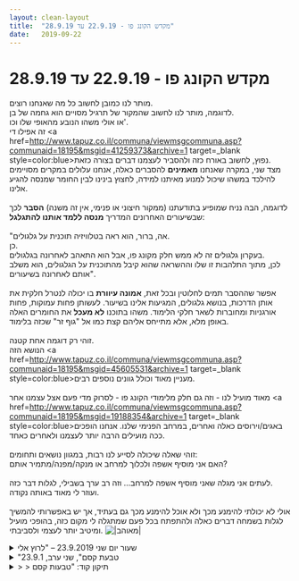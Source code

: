 ```yaml
---
layout: clean-layout
title:  "מקדש הקונג פו - 22.9.19 עד 28.9.19"
date:   2019-09-22
---
```

# מקדש הקונג פו - 22.9.19 עד 28.9.19 
מותר לנו כמובן לחשוב כל מה שאנחנו רוצים.<br> לדוגמה, מותר לנו לחשוב שהמקור של תרגיל מסויים הוא גחמה של בן.<br> או אולי משהו הנובע מהאופי שלו וכו&#39;.<br> זה אפילו די <a href=http://www.tapuz.co.il/communa/viewmsgcommuna.asp?communaid=18195&msgid=41259373&archive=1 target=_blank style=color:blue>נפוץ</a>, לחשוב באורח כזה ולהסביר לעצמנו דברים בצורה כזאת.<br> מצד שני, במקרה שאנחנו <b>מאמינים</b> להסברים כאלה, אנחנו עלולים במקרים מסויימים להילכד במשהו שיכול למנוע מאיתנו למידה, לחצוץ בינינו לבין החומר שמנסה להגיע אלינו.<br> <br> לדוגמה, הבה נניח שמופיע בתודעתנו (ממקור חיצוני או פנימי, אין זה משנה) <b>הסבר</b> לכך שבשיעורים האחרונים המדריך <b>מנסה ללמד אותנו להתגלגל</b>:<br> <br> &quot;אה, ברור, הוא ראה בטלוויזיה תוכנית על גלגולים.<br> כן.<br> בעקרון גלגולים זה לא ממש חלק מקונג פו, אבל הוא התאהב לאחרונה בגלגולים.<br> לכן, מתוך התלהבות זו שלו וההשראה שהוא קיבל מהתוכנית על הגלגולים, הוא משלב אותם לאחרונה בשיעורים&quot;.<br> <br> אפשר שההסבר תמים לחלוטין ובכל זאת, <b>אמונה עיוורת</b> בו יכולה לנטרל חלקית את אותן הדרכות, בנושא גלגולים, המגיעות אלינו בשיעור. לעשותן פחות עמוקות, פחות אורגניות ומחוברות לשאר חלקי הלימוד. משהו בתוכנו <b>לא מעכל</b> את החומרים האלה באופן מלא, אלא מתייחס אליהם קצת כמו אל &quot;גוף זר&quot; שכזה בלימוד.<br> <br> זוהי רק דוגמה אחת קטנה.<br> הנושא הזה <a href=http://www.tapuz.co.il/communa/viewmsgcommuna.asp?communaid=18195&msgid=45605531&archive=1 target=_blank style=color:blue>מעניין מאוד</a> וכולל גוונים נוספים רבים.<br> <br> מאוד מועיל לנו - וזה גם חלק מלימודי הקונג פו - לסרוק מדי פעם אצל עצמנו אחר <a href=http://www.tapuz.co.il/communa/viewmsgcommuna.asp?communaid=18195&msgid=19188354&archive=1 target=_blank style=color:blue>באגים/וירוסים</a> כאלה ואחרים, במרחב הפנימי שלנו. אנחנו הופכים ככה מועילים הרבה יותר לעצמנו ולאחרים כאחד.<br> <br> זוהי שאלה שיכולה לסייע לנו רבות, במגוון נושאים ותחומים:<br> האם אני מוסיף אשפה ולכלוך למרחב או מנקה/מפנה/מתמיר אותם?<br> <br> לעתים אני מגלה שאני מוסיף אשפה למרחב... וזה רב ערך בשבילי, לגלות דבר כזה.<br> ועוזר לי מאוד באותה נקודה.<br> <br> אולי לא יכולתי להימנע מכך ולא אוכל להימנע מכך גם בעתיד, אך יש באפשרותי להמשיך לגלות בשמחה דברים כאלה ולהתפתח בכל פעם שמתגלה לי מקום כזה, בהופכי מועיל ומיטיב יותר לעצמי ולסביבתי. <img src="http://www.timg.co.il/tapuzForum/images/Emo99.gif" alt="|מאוהב|">

<details>
                    <summary>שעור יום שני 23.9.2019 – "לרוץ אלי</summary>
                    הגעתי בשעה 6:25 – השיעור שלי הסתתים בשעה 8:25<br> היו שם: יואב, נעה, אינגריד – הנחו: בן, א&quot;כ נעה ויואב<br> <br> נושא אישי: יציבות - קלילות – כושר ונעימות<br> <br> במהלך השיעור התחלתי לחוות את עצמי כאפופה מאוד, עם הרבה רעש בראש, גם עם תחושה פיזית לא נעימה, אי נוחות פנימית שהקשתה עלי.<br> עבדתי על גמישות ושידרוג הנעימות בגוף, יציבות, קלילות<br> <br> עברנו לתרגל סיוף אגרוף אחד בשלישיה – שניים מסתייפים ואני/ נועה מתבוננת. כל פעם שמזהים הצלחה אצל אחד המסתייפים אומרים מיד &quot;יש&quot;. התחברתי לזה בקלות, נהניתי. היה בזה משהו משחרר. גיליתי שזוהי טכניקה מועילה שעוזרת לי לחדד את המבט ולפעול בצורה מכוונת מבלי להשתהות במחשבות.<br> תרגלנו ריצה. התעייפתי, היה לי לא נח. בן הראה לי כמה אני עובדת קשה – מאמץ מיותר לחלוטין. הצלחתי לראות את הרעיון שלו של גלישה קלילה ונעימה. ממש לרוץ אלי. איך לא חשבתי על זה?!<br> <br> לאחר שבן נפרד מאיתנו נעה הנחתה אותנו להעביר עבודה פנימית כל אחד בתורו.<br> יואב: להתבונן בנשימה מבלי לשנות אותה. היה מעולה.<br> אינגריד: לדמיין אור לבן שממלא אותי מבפנים ומקרין החוצה. לא הצלחתי ב-100%.<br> יואב הנחה אותנו לשיחה חופשית. אחרי שתיקה ממשוכת תפסתי את רשות הדיבור ודיברתי רוב הזמן. נהניתי לשתף. נעה ויואב הקשיבו קשב רב, מיד הבינו על מה אני מדברת. דיברתי על תהליך שאני עוברת מזה זמן מה – עבודה על הרפיה עמוקה, לשחרר עודף מאמץ, לזהות מאמצים מיותרים ולשחרר אותם. כתוצאה קוראים כל מיני דברים שמאתגרים אותי; תחילה תחושה של נסיגה (בעבודה), התמודדויות בקשרי עבודה. סיפרתי שאחר כמה שבועות נוכחתי לראות שדרוג עמוק ומשמעותי מאוד. בכל פעם שאתגר אחד נעלם עולה אתגר חדש. השיחה החופשית הייתה לי מעולה ומעצימה. זה הפך לדיון משותף ונעים. איזה כיף!<br> נעה עזרה לי לראות כמה מצחיקה מחשבה שלי שבה פקפקתי ביכולות שלי. זה היה קליל ונעים.<br> יואב עזר לי לראות כמה אני מיישמת את לימודי הקונג פו שלי בחיים. ממש כיף.<br>
                  </details><details>
                    <summary>"טבעת קסם", שני ערב, 23.9.1</summary>
                    לפני רשמי - שיחה עם אסא שבמהלכה אמרתי שבא לי שיהיה לי &quot;סשן עומק&quot; עם חברה שלי בקרוב. זה אומר זמן של ביחד כזה שיש בו איכות של ריפוי בין היתר.<br> <br> אחר כך עם ריב, אסא, מיכל ושיר, הולכים לפינה שקטה מזרחית להילטון.<br> <br> משוחחים עם שקט ברקע.<br> <br> התחלה סביב שבע וחצי.<br> סיום סביב תשע ומשהו. (נוטה לתשע).<br> <br> בהקשר למשהו מהשיחה, היום בבוקר היו לי כמה רגעים של פשוט להיות עם האנרגיה בתוכי, שהיו משמעותיים.
                  </details><details>
                    <summary>> > תיקון קוד: "טבעות קסם</summary>
                    
                  </details><details>
                    <summary>> > אז כבר היה סשנון שכז</summary>
                    עם חברה שלי ברהמני.<br> <br> מפגש מרפא שכזה.<br> <br> עם קשב, ונתינה להיות כמו שאנחנו.
                  </details><details>
                    <summary>ראשון ערב, 22.9.19, "תגליות משמחות</summary>
                    שיעור טוב ומקדם ביחד עם ריב. התחלה באזור &quot;הגן השקוע&quot;. 19:40.<br> <br> לימוד וחקירה של תנועה, ביחס ל: מה מושך אותי בתנועה? מה מרתיע אותי? כולל אפשרות לשיתופים בנושאים אלו.<br> התרגיל הכניס אותי בהדרגה מהמקום בו הייתי למצב שיותר מאפשר למידה. איפשר לי לגלות ולהמנע מתנועות שאינן נכונות עבורי בעת הזו.<br> <br> המשך הנחייה לסירוגין בתנועה חיצונית:<br> תרגול גמישות.<br> ריצה ללא מאמץ - בוחרים מקום מעניין / יפה בעיניי ורצים לשם, במקטעים אם צריך, באופן קל ונטול מאמץ.<br> עבודה דומה אך באזור יותר מצומצם, בקפיצה על רגל אחת.<br> ריצה לאחור בקלות. לנסות להשתמש בזה כדי ללמוד על ריצה קדימה בקלות.<br> הליכה איטית מאד. בהמשך - להאיץ תוך נסיון לשמור על התחושה ש&quot;אני לא ממהר לשומקום&quot;.<br> תנועות רגליים בדומה לריצה אבל במקום. שילוב של זה עם עמידה במקום, תוך מתן עדיפות לעמידה. מעבר בין השניים תוך שימת לב לפער ביניהם ונסיון למזער אותו. זה הרגיש ממש טוב.<br> <br> הנחייה לסירוגין בתנועות פנימיות:<br> הערכת השיעור עד עכשיו.<br> להפתח לצלילים ולהנות מהם. (ברקע התנגנה מוזיקה קלאסית יפה)<br> עבודה עם אמון בלתי מסויג (כאנרגיה שמעצימה ומשדרגת)<br> שילוב אמון בלתי מסויג עם מודעות לנשימה.<br> לשים לב איך העולם תומך בי, וגם להיעזר בכך.<br> לשים לב ליופי (בדגש על הסביבה הפנימית) ולנסות לראות את היופי בכל.<br> <br> הנחייה בתנועות שמטרתן לשפר ההתנהלות שלנו ביומיום:<br> למצוא מילה / תנועה שיכולה להעצים אותי, ולדמיין עצמי משתמש בה במצבים שונים במהלך היום שלי. להתנסות במגוון מילים ו/או תנועות.<br> לראות את עצמי מבחוץ. איך זה מרגיש? אפשר ממקום אחר כלשהו, או גם למשל מתוך זמן וסיטואציה אחרים ביממה. לרחף מעל הכיכר בדמיון, ולנסות לראות כמה שיותר.<br> להרגיש את הרציפות שקיימת בי. זו שהיתה תמיד ושעוברת דרך כל הסיטואציות בחיי, מאז שנולדתי. להתכוון שזה יהיה נגיש לי גם בהמשך.<br> שימוש במילה &quot;הגעתי&quot;. אולי כמשהו שמנכיח אותי.<br> <br> איסוף השיעור שעברתי, אליי.<br> המשך עצמאי של השיעור שלי עד התמזגותו עם חיי היומיום:<br> התבוננות בארבעה כיוונים והרפיית המבט.<br> 21:57.<br> <br>
                  </details><details>
                    <summary>שני ערב 23.9.19 "טבעות קסם</summary>
                    זמני השיעור שלי 19:10 עד 22:40 לערך<br> השתתפו: ישי, מיכל, אסא, ריבּ, שיר<br> <br> הגעתי לאיזור בסביבות 19:05 והתמקמתי לי כשאני מציין לי את ההרגשה שעולה בי של משהו הרגלי שעשיתי כבר מליון פעם, והנה &quot;עוד אחד כזה&quot;. מעיין טשטוש כזה. מבקש להתבונן על השיעור שלי כמין הרגל ולהחליש אותו מאוד. ניקיתי כמיטב יכולתי וניגשתי לעבודה מחדש. <br> <br> עבודה על קידום 6 האמנים<br> <br> ריפוי/אושר - הדאגה הקטנה שברקע היא גוף כאב סטאף. בת לוויה שקופה ליום יום שלי. שלעתים הופכת ללא שקופה ברגעים מסויימים. כמו הטרוניה הדקה שברקע. כמו עוד כל מיני פלוצים פנימיים שפשוט קיימים שם בלי להיות מאובחנים. <br> <br> תנועה - עוד על יכולות ניתור, עוד על תנועה חלקה במפלסים שונים, עוד על טיפוס עמודים. ככל שהעמוד &quot;שמן&quot; יותר, כך יותר קשה לי להשתמש בטכניקה הזו. אבל ניתן להכניס בה שינויים קטנים ולהתאים אותה. דרוש עוד מחקר כאן. <br> <br> הגשמה - עבודה עם ישי. להגיד שאיפות וחלומות שיש לנו. חלק 2 - אותו דבר לחודש/שבוע הקרוב. <br> <br> לחימה - ריכוך ושיפור מערכת הבעיטות שלי. + הגברת היכולת לגרום להן לעשות את האפקט הרצוי. <br> <br> למידה - רק התחלתי כשנאספנו. <br> <br> -החלק המשותף-<br> בתוך איזור תחום אנו נעים ומנסים לחוש באחרים גם בלי לראות אותם<br> במעגל, מעבירים ידיים בתוך הטווח של האחרים, מבלי לגעת, במטרה שזה יעזור לנו לחוש בהם יותר טוב. לאחר מכן, גם במהירות רבה. בשאיפה להיכנס ולצאת בשבריר שנייה. כאילו לא קרה כאן כלום. <br> שוב התרגיל הראשון, הפעם בארבעה. אני מפנה את הגב לאחרים ומנסה לחוש את מיקומם. אני משתפר בזה ככל שהדקות עוברות. <br> <br> לאחר מכן נענו ביחד לאיזור חדש. <br> בדרך עולים בי כל מיני תשלילים (חומרי תודעה שליליים). אני עובד איתם ובהדרגה הם נרגעים. <br> עיקר השיעור עבר עלינו באיזור שנבחר, במעגל, בשיחה חופשית שנושאה נבחר כל פעם על ידי מישהו אחר. עסקנו בזיכרון דברים מוצלחים שעשינו למען עצמנו היום, בדברים שהיינו רוצים שיהיו בעתידנו, במרחבי עבודת הבוקר שלנו, במשמעות החיים.<br> זה היה נעים וצלול ונהדר. <br> <br> עלה בי קול קטן שאמר שאנחנו מבזבזים את הזמן בלשבת ולדבר כשהיינו יכולים להתאמן. ואז התבוננות שענתה לזה, ראתה את זה כאירוע הטענת אנרגיה, העמקת ההבנה, כיוונון, איסוף, אושר. זו בעצם הייתה שאלה פנימית - מה הפונקציה של זה בקידומנו? היא פשוט נשאלה בשפת התשלילים.<br> <br> במדורג הסתיימו שיעוריהם של שיר, ישי ואחר כך גם של מיכל. ריב ואני המשכנו עוד זמן מה, והעברנו לשנינו הדרכות קצרות. אני זוכר כרגע אחת מהן -&gt; העבר איננו מעצב את העכשיו. העכשיו מעצב את העבר ואת העתיד. נקודת העיצוב היא כאן. (הוזכרה איזו הרצאונת של אלן ווטס. לינק: <a href='https://www.youtube.com/watch?v=G4j6cUwCRmI' target='_blank' style='color:blue;'>https://www.youtube.com/watch?v=G4j6cUwCRmI</a> ). <br> <br> לאחר 3 הדרכות אלה, סיימנו את החלק המשותף. שנינו לדעתי היינו מאוד מודעים לכך שהשיעור שלנו ממשיך עוד. ואכן עוד היו בו הרבה פירורים מועילים. ביחד ולחוד. הוא הסתיים עבורי על דיזינגוף, באיזור 22:40 כאמור. <br> <br> תודה!!
                  </details><details>
                    <summary>תזכורת: איך קוראים קישורים "בלתי תקינים"</summary>
                    יש סוג קישורים שלא עובד בלחיצה, למרות שהם עצמם תקינים.<br> <br> בהודעה אליה אני מגיב, לדוגמה, הקישור הראשון שם מחובר למלים &quot;<b>מפינוי תוצרי-הלוואי</b>&quot;.<br> <br> הקישור הזה לוקח אותנו למאמר לימודי משמעותי בנושא זה.<br> <br> אולם אם רק לוחצים עליו, הוא מגיב לבאג תפוזי ידוע שכתבתי עליו בעבר, שגורם לכך שנמצא את עצמנו בפורום שמבאלה במקום בהודעה הספציפית שאליה הקישור מפנה.<br> <br> כדי להגיע לאותה הודעה ספציפית, אנחנו מעתיקים את הקישור (למשל על ידי מקש ימני של עכבר + &quot;Save Link As&quot;, מדביקים את הקישור שהתקבל בשורת הנושא של לשונית דפדפן חדשה ומוסיפים אליו את התווים:<br> <div align=left dir=ltr><br> <b>&archive=1</b><br> </div><br> <br> ככה שמתקבלת למעשה התוצאה הבאה:<br> <div align=left dir=ltr><b><br> <a href='http://www.tapuz.co.il/communa/viewmsgcommuna.asp?communaid=18195&msgid=45605531&archive=1<br> ' target='_blank' style='color:blue;'>http://www.tapuz.co.il/communa/viewmsgcommuna.asp?communaid=18195&msgid=45605531&archive=1<br> </a></b></div><br> <br> ואז הקישור עובד והדפדפן לוקח אותנו בדיוק לאן שאנחנו רוצים.<br> מסובך?<br> בתקופת ניירות האורז היה הרבה יותר קשה, לאין ערוך.<br> שעות רבות ומפרכות של עבודה, בשביל מה שהיום אנחנו עושים בכמה שניות.<br> לא מעריכים.<br> יכולים ללמוד להעריך יותר ובכך לעזור לעצמנו יותר.<br><br><table width='70%' cellpadding='0' cellspacing='0' bgcolor='#C6C7C6'><tr><td height='1'></td></tr></table><br><b>מדברים על מדיטציה:</b> <a href="http://forums.tapuz.co.il/meditation" target="_blank">http://forums.tapuz.co.il/meditation</a><br/><br/>לומדים את אמנות המדיטציה: <a href="http://www.ThePracticalMeditation.com" target="_blank" rel=nofollow>www.ThePracticalMeditation.com</a><br/>לומדים את אמנות היכולת: <a href="http://www.MagicalChanging.com" target="_blank" rel=nofollow>www.MagicalChanging.com</a>
                  </details><details>
                    <summary>> > תופעת הקישורים הלחיצים האוטומטיי</summary>
                    ובהודעה שאליה אני מגיב עכשיו, האתר הוסיף קישור לחיץ.<br> זה מטעה, מפני שזה גורם לנו ללחוץ עליו, כאילו הוא עובד כקישור לחיץ.<br> ומה קורה אם לוחצים עליו? מגיעים לאיזושהי הודעת שגיאה, כמובן.<br> אבל זה לא מסובך.<br> אפשר לראות בשורת הכתובת של הדפדפן, שהאתר הוסיף לקישור ארבעה תווים מיותרים בסוף (את האותיות br בתוך סוגריים משולשים כאלה).<br> הסרתם חושפת את הדף המקורי.<br> ובא לציון גואל.<br><br><table width='70%' cellpadding='0' cellspacing='0' bgcolor='#C6C7C6'><tr><td height='1'></td></tr></table><br><b>מדברים על מדיטציה:</b> <a href="http://forums.tapuz.co.il/meditation" target="_blank">http://forums.tapuz.co.il/meditation</a><br/><br/>לומדים את אמנות המדיטציה: <a href="http://www.ThePracticalMeditation.com" target="_blank" rel=nofollow>www.ThePracticalMeditation.com</a><br/>לומדים את אמנות היכולת: <a href="http://www.MagicalChanging.com" target="_blank" rel=nofollow>www.MagicalChanging.com</a>
                  </details><details>
                    <summary>> > תיקון שגיאה קטנ</summary>
                    היי, נדמה לי שכאשר כתבת&nbsp;&nbsp;&quot;Save Link As&quot;, התכוונת למעשה לכתוב &quot;Copy Link Address&quot;. <br> (אני כותב למקרה שזה יעזור למישהו שזה בילבל אותו)
                  </details><details>
                    <summary>> > > > זה נכון, תודה רבה על הערנות ועל התיקון</summary>
                    <br><br><table width='70%' cellpadding='0' cellspacing='0' bgcolor='#C6C7C6'><tr><td height='1'></td></tr></table><br><b>מדברים על מדיטציה:</b> <a href="http://forums.tapuz.co.il/meditation" target="_blank">http://forums.tapuz.co.il/meditation</a><br/><br/>לומדים את אמנות המדיטציה: <a href="http://www.ThePracticalMeditation.com" target="_blank" rel=nofollow>www.ThePracticalMeditation.com</a><br/>לומדים את אמנות היכולת: <a href="http://www.MagicalChanging.com" target="_blank" rel=nofollow>www.MagicalChanging.com</a>
                  </details><details>
                    <summary>שני ערב 23.9 "טבעות קסם" בהילטון ב CHILL בכי</summary>
                    20:00 עד 21:45 בערך :)<br> היינו אני, ישי, אסא, ריב, שיר.<br> <br> דברים שאהבתי בשיעור:<br> בכל פעם מישהו מעלה נושא שהוא רוצה שנדבר עליו, וכל אחד יכול לשתף.<br> <br> העצים אותי לשמוע:<br> - מהות החיים<br> דברים שאמרו ריב ואסא נדמה לי<br> פתאום התעוררתי, וראיתי את היופי סביב, והעצים, זה היה ממש נעים. מיוחד. קסם.<br> <br> - תרגיל הבוקר, איך פותחים את היום, והאתגר שיש לי עם שני תרגילים שמתחרים<br> זה נושא שעלה דרכי<br> היה נהדר לשמוע כל אחד<br> זה עזר לי<br> והצלחתי לצאת עם בהירות להתחיל את היום עם 6 המרחבים שלי.<br> יום למחרת ישמתי את זה. הצלחתי לעשות את 6 המרחבים. ובערב יישמתי את התרגיל השני שהוא טיול/הליכה בחוץ.<br> היום (יומיים אחרי) עשיתי את 6 המרחבים. זה מאד חשוב לי ומעצים את היום כשזה קורה.<br> <br> אתגר רגשי בתחילת השיעור:[<br> כשעמדנו במעגל ועשינו תנועות מהירות לכל אחד בו זמנית<br> הכאב המוכר התעורר<br> אני אף פעם לא יודעת מה לעשות עם זה<br> פעם בן הנחה אותי במשהו בזמן אמת שממש עזר לזה.<br> ניסיתי לחוות את הרגע הזה כשזה חלק מזה ולתת לזה קשב.<br> זה כאב רגשי ששונה משליליות רגילה של היומיום שלי. ממש מטען עמוק.<br> בסוף ריב שינה את ההנחייה וזה גאל אותי מההתחבטויות והדברים שניסיתי לעשות.<br> (כאב רגשי שאם לא עושה כלום הוא מתגבר בדרך כלל)<br> שמחתי על כך שעברנו למשהו אחר.<br> <br> שיעור נהדר, ממש נהניתי מהמעגל שהיה בדשא<br> ובאמת מהרגע שהתעוררתי זה נהיה קסום.<br> כן, היה את הרובד של השקט המשותף ביחד. זה ממש היה מיוחד.<br> <br>
                  </details><details>
                    <summary>> > תודה מיכ</summary>
                    
                  </details><details>
                    <summary>> > > > איזה כיף שקראת :)))</summary>
                    
                  </details><details>
                    <summary>> > > > > > היה גם לי כיף</summary>
                    
                  </details><details>
                    <summary>שעור יום רביעי בקר 25.9.2019 – "אתגר שקט</summary>
                    הגעתי בשעה 6:20 – השוער שלי הסתתים בשעה 7:50 - השתתפו: אינגריד, תרצה, יואב – הנחיה חיצונית: יואב<br> הנושאים שלי לשיעור: יציבות וקלילות<br> <br> הצלחתי להגיע לנקודת המפגש בשלווה ובקלילות יחסית. <br> פתחתי בצעדי ריצה ודילוגים, מתחברת לקלילות שחוויתי בעבר. התקדמתי יפה. עדיין מתעייפת מהר יחסית, תוך כדי מנוחה מזהה את עודפי המאמץ שמובילים לעייפות המהירה. הצלחתי להתקדם מעט גם בזה.<br> נזכרתי בתגובה שלי בעבר לאימון בנקודת המפגש וראיתי כמה השתחררתי ממנה וכמה הרווחתי חופש. כיף.<br> תרצה הגיעה. כעבור זמן מה יואב הגיע ושלף אותנו מנקודת המפגש, העברי אותנו לגן דובנוב. עמדנו להתמקם במדשאה אך יואב שינה את דעתו והמשכנו עד לגן זאב.<br> עבדתי על גמישות, שכבתי על בג והתמסרתי לרגע להנאה בהתבוננות בשמיים מבין ענפי העצים. שמתי לב שמה שפעם היה נראה לי כ&quot;סתם רגע של עצלנות&quot; אני חווה עכשיו כרגע קסום ומיוחד. כיף.<br> יואב הנחה אותנו לבחור נושא חדש שבו אני רוצה להתקדם: מיד בחרתי בפורם חמשת החיות. ניתן לבחור במורה ברמה מתקדמת מאוד שינחה אותי ולדמיין את עצמי ברמה מתקדמת.<br> בעודי מתכוונת להתחיל לתרגל את הפורם ולחדד את התנועות השונות, תקף אותי גרוד קיצוני בעורף ובחזה שממש שאב את רוב תשומת הלב שלי ולא אפשר לי להתרכז בתרגול. הקדשתי לזה זמן מה והבנתי שתקפו אותי נמלים זעירים. תרצה הציעה לי משחה נגד עקיצות. נעזרתי בה, לא ברור לי אם זה מה שעזר להרגיע את הגירוד בהדרגה או לא. היה משהו מלמד בחווייה הזו. <br> בחמשת החיות הצלחתי לשדרג את הבהירות שלי בתנועות השונות. נעזרתי בעבודה בדמיון, מדייינת את עצמי ברמה מתקדמת. זה מרגיש קצת כמו משחק ב&quot;קוביה הונגרית&quot; – לסיים באותה הנקוד שבה התחלתי את הפורם. יש תחושה של התקדמות מסויימת. גם מזהה עודף מאמץ פיזי – כעבור 2 סטים של חמשת החיות הדופק שלי עלה כאילו רצתי 10 דקות. עייפות ברגליים. נעזרת גם במדיטציה בישיבה כדי להוריד עודף מאמץ.<br> תרגול חופשי: <br> מתרגלת הליכה נמוכה – בהנאה. פעם היה לי קשה ולא נהניתי מזה בכלל.<br> תנועה במרחב בצעדי דילוגים. גם כאן מנסה להוריד עודף מאמץ, בשאיפה ליצור יותר קלילות. מעלה זיכרונות מהילדות, אז יכולתי לנוע כך משך קילומטר מבלי להתעייף.<br> בשעה 7:40 יואב הודיע שהשיעור הסתיים. בדיוק ישבתי על ספסל, כותבת במחברת. חוויתי את ההודעה כאילו הוא מודיע לנו מה השעה – כמעט. זה נאמר בצורה מינורית וזה היה נעים. שמתי לב לחווייה בעבר שבה לפעמים חוויתי הכרזה על סיום שיעור כמעין הכרזה על פג תוקף הקסם שהייתי שרויה בו. מעניין. כיום אני מצליחה למשוך את הקסם עוד זמן מה והוא מתפוגג מאוד מאוד בהדרגה. <br>
                  </details><details>
                    <summary>"מתפתלים מעלה", רביעי ערב, 25.9.1</summary>
                    מארבע ארבעים בערך ועד שבע וחצי בערך.<br> <br> עבודה עם קרן - מבט בעיניים והרפייה. המבט עזר לריכוז.<br> <br> עם בן וקרן - בוחרים תנועה ושלושה כיוונונים, ואז מראים לאחרים כל פעם עם כיוונון אחר. בחרתי פעם אחת את אלה - הנאה, ריכוז וחופש. <br> <br> בזמן שבן עבד עם קרן על התרגיל הזה, נהנתי מהשהייה איתם, ומהניסיון להיות שם, ולהקשיב.<br> <br> עבודה פנימית משותפת עם קרן - חישת הגוף ותנועה עדינה.<br> <br> איחול להמשך הערב שיהיה רווי קסם.
                  </details><details>
                    <summary>רביעי ערב 25.9.19 "מתפתלים מעלה</summary>
                    זמנים: 20:45 - 00:37<br> עם: ריבּ ושיר, חלק משותף בהנחיית בן<br> <br> חלק ראשון<br> עבודה על הוספת הפרק השלישי לעבודתי, דרך שדרוג 6 האמנים<br> אמן האושר ואמן הריפוי - לשים לב אל האושר שלי גם בתוך גלי השיט<br> אמן התנועה - טיפוס. התבוננות והשראה, אימון כושר שקורה לידינו.<br> אמן הלחימה - שיפור מערכת הבעיטות. <br> <br> אמני הלמידה וההגשמה - עבודה משותפת עם ריבּ - <br> <br> א. מפות יום יום.<br> 3 מרחבים - הנאה מהעכשיו, קידום מטרות, ועזרה לאחרים<br> זמן ערסל - שניתן למתוח בין זמנים שונים<br> 3 ישויות א - יצירות, ביצועים ופירות<br> 3 ישויות ב - משימות, איכויות, זמנים<br> <br> ב. מה היינו רוצים בחיינו בעוד שנתיים מעכשיו?<br> <br> חלק שני<br> ריב אסא ושיר עם בן במעגל - עבודה על שיפור ההתנהלות עם יומן השיעורים. חווה ומביע באופן עדין הסתייגות ברגע מסוים סביב איזו אמירה שנוסחה כהצבעה על טעות והיה נכון יותר לדעתי לו הייתה מנוסחת כבקשה או הנחיה לבחור כרגע בנקודת מבט מסוימת. מעניין. זה כאילו הציב אותי בקטנה כזה ככוח מתנגד ברגע ההוא. אבל לא באמת. <br> <br> העשרת ההתבוננות על העבודה היומן השיעורים, ופוטנציאל שנוצר לשפר את עבודתי איתו. אני חושב שכהתחלה - לקרוא יותר. גם קודמים שלי וגם של אחרים.<br> <br> לימוד משיתוף שלי - הדבר הזה של לקחת משהו באמת. שיש בתוכי כן פנימי בשבילו. איזו הקפה שלו בספרה של קשב ואחריות לקיומו. כשאין את זה, צצים קשיים. כשיש את זה, אז אפילו אם קשה, קל. <br> <br> חלק שלישי<br> אסא וריב. שיחה חופשית על לימודי הקונג פו, בית הספר והחיים + קפה ותופינים בלנדוור. התכונה העיקרית והמרכזית הזו של להיות מוכן ליצור את הלימודים שלי. <br> למידה מהתבוננות על עבודתם של תלמידים אחרים. <br> <br> תודה!!!
                  </details><details>
                    <summary>שני בוקר 23.9.19 "לרוץ אלי</summary>
                    משתתפות: נועה, בן, אינגריד<br> התחלה, קצת לפני שש וחצי. שינוי מיקום לגינת דובנוב כמעט עם הגעתי לנק׳ המפגש.<br> דברים שהגיעו אליי הבוקר: שיפור היכולת שלי להבחין בעדינות בהצלחות קטנות. המשך טיפוח השיעור שלי גם בנוכחות של הסייען. משהו עדין. <br> הדלת לשלב הבא פתוחה, אני צריך להתקדם. <br> הגיע אליי היום שהדלת כדימוי לא דורשת דחיפה והפעלה של כח, אלא קשב עדין כדי להבחין בה. <br> חוויתי לפרקים את סוג הקשב שיכול לסייע לי. הוא קל, מהנה, חסר מאמץ. <br> כרגע האתגר שעומד בפניי הוא אופן ההגעה למצב הזה דרך כל שכבות הרעש שמעל. <br> עבודת סיוף לסירוגין. להבחין בהצלחות של הפרטנרית ושלי. בעבודה היום הרגשתי שהצלחתי בעיקר להסיר עוד שכבות מעכבות. <br> עבודה על קשב, ראיה של הפרטנרית כולה. עוד רזולוציה. <br> טיפוח הריצה. פוינטרים שהגיעו אליי, קדימה במקום למעלה, צעדים גדולים, עבודה עם פלג גוף עליון, נינוחה אך עם זאת תומכת ומסייעת. <br> עבודות פנימיות. אני עדיין אוחז בשקט עדין מאתמול. שיחה חופשית, עלו כמה נושאים סביב התקדמות ותגובות פנימיות וחיצוניות אליה. <br> אתגר היכולת ללבוש בנוחות את המידה החדשה של האני הפנימי המתפתח. <br> הגיעה אליי חיבור בין ההתקדמות שלי והיכולת לאמץ את האני הפנימי החדש.&nbsp;&nbsp;<br> להניח דברים במקום הנכון. לראות או יותר נכון להרגיש, היכן נכון להניח את ההצלחות החדשות שלי (בגוף) כדי שיוכלו לסייע גם מחוץ לשיעור. <br> סיום שיעור 08:20
                  </details><details>
                    <summary>רביעי בוקר 25.9.19 "אתגר שקט</summary>
                    חניה רחוקה, הגעה מאוחרת.<br> איסוף של תרצה ואינגריד מנקודת המפגש. יופי של זריחה סתווית עם גוונים מיוחדים בשמיים.<br> שינוי מיקום. גינת דובנוב. משהו לא מתחבר לי ממשיכים הלאה. שדרוג של ההליכה והקשב. <br> גן זאב. משום מה מרגיש המון זבובים בסביבה. <br> לנסות לאתר משהו שיש לי רצון להתקדם בו ואז תוך העזרות במדריך הפנימי שלי לעשות בו התקדמות כלשהי.<br> בחרתי בעדינות. תרגול של תנועה עדינה, תרגול פורמות. יכול לחוש את האוויר בקצה האצבעות, מסביב.<br> עבודה חופשית. קשב. התבוננות בתחושה מאד עדינה שהביטוי שעולה לי בהקשר שלה הוא טמירה. <br> תוהה לעצמי מהיכן המילה הזו הגיעה, ומה בדיוק הפירוש שלה. <br> שומר על נוכחות. באיזשהו שלב נוצר לי חיבור. שינוי בתחושה הכללית. הזבובים לא מורגשים בכלל למרות שהם כאן.<br> אני מבלה עם התחושה הזו זמן מסוים. יש בי איזו ידיעה שאומרת לי שהשיעור במסגרת הזו הסתיים, שיהיה המשך. <br> ההמשך יהיה לחבור לתחושה הזו מחוץ למסגרת השיעור. <br> מסיים את השיעור, מוקדם משהו. 07:40 נשאר עם התחושה, היא ממשיכה ללוות אותי גם בעת השארת העקבות. יש בה משהו מאד רגוע ונעים.
                  </details><details>
                    <summary>"שלושה הופכים לארבעה" 2019240</summary>
                    התחלת שיעור. פריסת מזרן יוגה. כיוון חצי שעה של טיימר.<br>  כיוונון עם עצמי לא לפתוח עיניים לפחות חצי שעה .<br>  השעון תפס אותי בתחילת השלב השלישי.<br> השכיבה היתה מרגיעה עד מאוד.עייפות חדשה שטרם הכרתי. התבוננות בתחושות הגוף. הרפיית עיניים. לסירוגין. ההרפיה מאוד מורגשת לאחר זמן רב של עצימת עיניים.הוקרת תודה. והתבוננות בתקופה המטלטלת האחרונה.<br> <br> שיעור של סינכרון עצמי מאוד מועיל.
                  </details><details>
                    <summary>חמישי ערב 26.9.19 "זרימה טובה</summary>
                    זמני השיעור שלי: 17:20 עד סביבות 19:40 <br> השתתפו מלבדי: ריבּ ויניב. בן הנחה את החלק המונחה. <br> <br> מתוך חלק א&#39;<br> מה היה לי כיף אם היה חלק מהיום יום שלי?<br> אילו מרחבים, אם היו מופיעים באופן מחזורי?<br> מה היה נותן לי עוד אנרגיה?<br> <br> מדמיין עצמי לוקח את מחקר 6 האמנים.<br> <br> מתוך חלק ב&#39;<br> הקו והפלוסים<br> הקו = זרימת הטבע. כולל כל האירועים והתופעות. פנים וחוץ. ניתן להחריג מתוך זרימה זו, לראות כנפרדים, רגעים של מודעות עודפת. רגעים שיש בהם בחירה. אלה נצנוצים שמופיעים מידי פעם. פלוסים. <br> <br> עבודה עם הקו - שלמות איתו. <br> עבודה עם הפלוסים - קלילות איתם. לא להניח עליהם אחריות לשינוי הקו. <br> מצוקה - היא חלק מהקו. חלק מהשלמות. לא שגיאה בקו שיש לתקן. <br> <br> במקביל - מדמיין את מחקר שש האמנים שלי כפרקטיקה יומיומית כיפית. <br> מתמשך. יומיומי. אישי וקבוצתי. עצמאי ומונחה. <br> <br> מתוך חלק ג&#39;<br> הנאה מהעכשיו<br> המשך פיתוח המחקר ההוא. <br> (יופי של תוצאות היו לזה למחרת)<br> <br> אחלה שיעור<br> תודה!!!
                  </details><details>
                    <summary>שבת 28.9.19 "לימודי טיס</summary>
                    השיעור החל בשעה 14 והסתיים מספר דקות לפני 16<br> השתתפו בו אני ועומרי. <br> <br> עבדתי בעיקר במיניסטודיו ובחדר שלי. <br> לחימה ותנועה -&gt; פיתוח קלילות. תנועתית ורגשית. <br> בין היתר למידה מצפייה בספרדים זזים, עושים עבודות זוגות וקרבות.<br> איתור וניקוי אמונות/וירוסים בלתי מאובחנים<br> התבוננות על מצב המחקר הנוכחי וקידומו ב-6 החזיתות<br> <br> תודה!!!<br>
                  </details><details>
                    <summary>משיעורי השבוע של</summary>
                    &#128522;
                  </details><details>
                    <summary>> > א' 22.9.2019, "תגליות משמחות</summary>
                    מכ-18:35 עד כעשר וחצי, עם קרן ובעז.<br> נקודת המפגש הוחלפה להיום לגן הפרחים בכיכר התרבות.<br> <br> --<br> <br> אספתי את קרן ולמדנו ביחד על מדרגות הגן, מסביבות עשרים לשבע עד קצת לשבע וחצי.<br> <br> <img src="http://www.timg.co.il/tapuzForum/images/Emo70.gif" alt="|!|"> ההווה המתמשך, נטול הדחיפוּת (במובן האנושי החרֵד, המוטרד, המודאג) שחווים עץ, ענן, רוב-רובו של אדם..<br> התנהלויות פנימיות וחיצוניות שמפיקות סיטואציות כמו פספוס פגישה, איחור אליה, הגעה אליה בזמן, והגעה שלה אלי שממילא כבר פה.<br> <br> <img src="http://www.timg.co.il/tapuzForum/images/Emo70.gif" alt="|!|"> <b>אני שווה</b><br> לא משנה מהי הסיטואציה ומה דעתי על עצמי כרגע, תמיד זמין לי מבצע בילוש קטן אחרי עדויות לכך שאני בעל ערך, ראוי לטוב, שווה.<br> זיהינו בנו ומצאנו איך להתנהל עם דמות/קוֹל של ילד נחות, פחות ערך, כזה שמרים אולי את המבט אל מה/מי שיותר ממנו. שזאת מהותו, ושום טיעון או הוכחה לא ישנו אותה.<br> זיהינו בנו ומצאנו איך להסתייע בדמות של ילד &quot;שווה&quot;, שמביט בדברים בגובה העיניים, ברוגע, מתוך תחושת ערך.. <br> <br> <img src="http://www.timg.co.il/tapuzForum/images/Emo70.gif" alt="|!|"> זיהינו סיטואציות שנכון לטאטא בהן מעל דרכנו באהבה אנשים שמינו את עצמם לנהל את חיינו.<br> <br> --<br> <br> אספתי את בעז ולמדנו ביחד ברחבת התרבות עד קצת לעשר.<br> רוב הזמן הדרכנו את עצמנו בסבב בשלושה פרקים עיקריים - תנועה, תנועות פנימיות, ותנועת/תנועות החיים, ניהולם, שיפורם..<br> המסגרת והתכנים שארגנו לעצמנו במיוחד התאימו זה לזה ולנו, היה שיעור לא-מתפשר, מאמץ, הרמוני וידידותי.<br> <br> --<br> <br> המשכתי עם עצמי עד כעשר וחצי, בגן יעקב.<br> זימנתי ממני יועץ אישי מותאם, זיהיתי דברים לטפל בהם (למשל &quot;אי-אמון&quot;), נעזרתי ברבדים בי שזיהיתי ובהכוונות שקיבלתי (במיוחד בשיעור &quot;מקור הגוף&quot; בבוקר), והמחשתי את עצמי במצבים רצויים.<br>
                  </details><details>
                    <summary>> > ב' 23.9.2019, "טבעות קסם</summary>
                    עם אסא, ישי, מיכל ושיר, מכשבע ורבע עד כעשר וחצי.<br> בנקודת המפגש ועל מדשאה קטנה חמודה ממזרח למלון הילטון טיפה דרומה מאיפה שהשיעור היה בו בשבועות קודמים.<br> <br> משהו מהעבודות בנקודת המפגש:<br> + חישת עצמי והאחרים בשטח מצומצם תוך תנועה חופשית, בהתחלה עם אסא וישי ואז גם עם מיכל. מה משפיע על מידת ואיכות חישתי את האחרים - הקירבה, המבט, הכיוון..<br> + במעגל, תנועה שלמה ורציפה שכוללת כניסה אל הטווח של מישהו, הגעה אליו עם איזשהו גף (בלי מגע פיזי), החזרת הגף אלי ויציאה מהטווח שלו. עשינו את זה מאוד לאט, במהירות ששואפת להיות כזאת שלא מאפשרת אפילו להבחין במהלך, ושוב לאט.<br> <br> כששיר הגיעה הנענו את עצמנו למדשאה ליד &quot;הילטון&quot;. <br> ניסינו והצלחנו להישאר בשקט ביחד בדרך. זה היה חזק ונעים, והמשיך להיות רובד-בסיס חי ונגיש של התקשורת בינינו גם במהלך השיעור. כמה פעמים כשטיפה התקשקשנו מישהו/י מאיתנו הזכיר/ה לנו אותו, והיה לנו קל לחזור אליו שוב ושוב.<br> <br> ישבנו במעגל, העלינו נושאים בסבב וניסינו ליצור בעזרת כל אחד מהם שיחה טובה, מועילה, משמעותית. זה לגמרי הצליח הסיפור הזה (חשבתי והונחיתי לנסות עוד פורמטי שיחה, אבל לא היה צורך).<br> נקודות המוצא של השיחות היו בערך -<br> + דברים טובים שאפשרתי לי היום<br> + דברים שאני מעוניין שיופיעו בחיי<br> + איך אני מאפשר לי התנהלות בוקר רצויה<br> + משמעות החיים<br> + לחיות באמת<br> <br> לקראת סוף השיעור אסא ואני קידמנו את עצמנו בסבב, עדיין בפורמט שיחה.<br> + עיצוב ה&quot;עבר&quot; וה&quot;עתיד&quot; שלי מתוך הרגע הזה.<br> + כלי השיחה הקסום שאני: קליטת ערכו, שימוש משופר בו.<br>
                  </details><details>
                    <summary>> > ד' 25.9.2019, "מתפתלים מעלה</summary>
                    מכשש וחצי עד כשתים עשרה וחצי<br> <br> בגן דובנוב (נקודת המפגש הועתקה אליו גם היום):<br> <br> <img src="http://www.timg.co.il/tapuzForum/images/Emo41.gif" alt="|*|"> טיול על החומה המזרחית של גן דובנוב כאימון גבהים (החוויה המוזרה והנחמדה למדי של פחד שמשנה את חוויית הסביבה הפיזית, כמעט כאילו המרחב שלפני באמת נהיה בלתי חדיר פיזית)<br> <br> <img src="http://www.timg.co.il/tapuzForum/images/Emo41.gif" alt="|*|"> חלק נכבד מתחילת השיעור שלי הוקדש לשיפור מצב הכתף/שכמה/צוואר הימניים שלי (שביקשו יפה וקיבלו בטוב) והתאמתם לרמה חדשה.<br> <br> <img src="http://www.timg.co.il/tapuzForum/images/Emo41.gif" alt="|*|"> עם בן: העלינו בסבב מתמשך נושאים להשתפרות והתקדמנו בהם לחוד ולפעמים ביחד.<br> <br> <img src="http://www.timg.co.il/tapuzForum/images/Emo41.gif" alt="|*|"> עם אסא: &quot;מפות יום יום&quot; - הצענו בסבב מפות שיכולות לשמש אותנו ביומיום.<br> <br> <img src="http://www.timg.co.il/tapuzForum/images/Emo41.gif" alt="|*|"> עם בן, אסא ושיר: היפטרות מזבל ושיפור העבודה עם היומן.<br> <br> עם אסא (ב&quot;לנדוור&quot; באבן גבירול): לאן עכשיו, מה מועיל לי, מה מאפשר לי להישאר בבית הספר ולהתקדם.
                  </details><details>
                    <summary>> > ה' 26.9.2019, "זרימה טובה</summary>
                    מכחמש וחצי עד שעה אחרת כלשהי שכנראה קשורה לשמונה, עם אסא ויניב. <br> <br> על חלק בהנחיית בן אכתוב בנפרד.<br> <br> לפניו יניב ואני המשכנו להתקדם בעבודה שנקטעה בשבוע שעבר, שעניינה היות ששת האמנים תחומים בי שיכולים לסייע מאוד זה לזה, לעבוד ביחד.. למשל כשאמן ההגשמה שלי מופעל ללא סיוע אמן הלחימה ואירוע חולף מסיט אותו ממטרתו, לעומת כשאמן הלחימה עוזר לו להתנגד להפרעה החולפת ולהגיע ליעדו (גם אמנים אחרים יכולים היו לעזור לו להמשיך להתקדם, כל אחד בדרכו – הדגש פה הוא על הסיוע ההדדי האפשרי ביניהם).<br> <br> אחריו המשכנו להתקדם בכמה נושאים:<br> <br> <b>שינוי מיידי לעומת שינוי מתמשך</b> (עם או בלי יצירת מאסה קריטית וקפיצת-דרך גדולה)<br> (בזמן שהתקדמנו בשני אלה הגיע מישהו עם גיטרה ולופר וניגן לידנו, בתחילת הנגינה שלו היה טעם יפהפה, חדש, פשוט, שהעלה את השיעור שלי מדרגה רגשית ועזר לי בזה מאוד.. נדמה לי שזה היה ככה גם לאחרים)<br> <br> <b>הסכמה ודחייה ככוחות עצמאיים</b><br> כלומר אני יכול להיות במצב &quot;מסכים&quot; כרצוני, להסכים למה שאני רוצה. לקושי גופני, לקצת כאב, לעונג, להשתנות..<br> לעומת מצב-דחייה, שגם הימצאות בו לא בהכרח קשורה למוּשָא הדחייה - אני עשוי למשל לדחות התקדמות מסויימת כי אני במצב דחייה (שם כללי למשהו בי שעניינו לדחות ומנהל אותי כרגע), לא בגלל שום דבר שקשור במה שיכולתי להתקדם בו.<br> היכרות עם הכוחות האלה, שליטה בהם, הפעלתם כרצוני, כל אחד מהם כשהוא מועיל.<br> (אחד מהדברים שעלו היה האפשרות לערב ביניהם, למשל לאפשר, תוך התקדמות מתמשכת, פריצות דרך שמשנות את הדרך באופן מיידי ועמוק, או - מהכיוון השני - להמשיך לספק לעצמי אנרגיה של שינוי מתמשך גם כשחשוב לי להגיע להישג מיידי, כדי לא לאפשר לזה לפגוע בי.)<br> <br> <b>להחליט נכון</b> <br> אם אני מחליט לקום לסדר את הבלגן שהצטבר במשך שנה, אולי לא אקום. אם אני מחליט להמשיך את תנועת ההליכה בהשלכת גרב סוררת לסל, בטח אשליך אותה ואמשיך בסידור משהו נוסף - וזה עשוי להסתכם בסידור הבית. אם אני מחליט לא לאכול יותר שוקולד, אולי כשההחלטה היבשה תיתקל בקוביית שוקולד ידידותית הקובייה תנצח. אם אני מרגיל את עצמי להחלטות מזן - הפעם אני קונה לא שוקולד אלא מנגו (שמושך אותי לפחות באותה מידה), בבוא העת מה שיהיה לי לאכול זה מנגו וסוג ההחלטות הזה יתפתח ויוכל להמשיך לשרת אותי.<br> <br> --<br> <br> כשהסתכלתי היום בשמיים היתה לי הרגשה חזקה, מתמשכת, שבאתי מהכוכבים ואני מתגעגע לחזור אליהם מפה כבר.
                  </details><details>
                    <summary>שלישי בערב 24/9/19 - "שלושה הופכים לארבעה</summary>
                    מפגש עם בן בשעה 2100<br> <br> הליכה לגג גן העיר, דגש על קלילות בתנועה,&nbsp;&nbsp;תנועה מהנה. <br> בחירת נקודת האימון. <br> שלושה תרגילים ÷ מודעות עודפת, להרגיש את עצמי / הגוף, להתבונן במשחק- מהלך היום , מהלך החיים , רגעים או רצפים, אני כשחקן,&nbsp;&nbsp;מי משפיע על המשחק. <br> שאלה שלי לבן על שימוש במודעות עודפת בזמן תרגול הקשבה במקום אחר, הגעה לבהירות לגביי האפשרות לקבל את התרגיל ולהנות ממנו בדרכי בלי לנסות לתת לאחרים לראות את מה שראיתי אלא לאפשר ולכבד את המקום שלהם. מעבר מיקום. <br> שאלה על מתן ייעוץ כמתנה. הבנה כי נכון להראות שיש אפשרות כזו אך לבוא ממקום נטול שיפוט וציפיה. פשוט לאפשר את הבדיקה האם זה מתאים <br> התבוננות במשחק/play . בהתחלה בתמונות,&nbsp;&nbsp;צירוף של התמונות במשושים לכדור.&nbsp;&nbsp;אפשרות לראות גם את הצד שלא פונה אליי. הכרה בכך שלא חייב להשתמש האפליקציות שהופכות את המשחק לתמונה , או מקטלגות אן נותנות שם או מנתחות&nbsp;&nbsp;&nbsp;&nbsp;אלא להיות במודעות לplay וגם האפליקציות שפועלות. <br> סביב קשיים שלי להירדם ושינה קטועה ולא איכותית. <br> להיות ההקשבה לגוף ולרעש. את הרעש כלאתי לאחר שנוצר באגרוף קפוץ. איפשרתי לו להיות. הרגשתי כאבים עזים בגוף, עלו תמונות מרגעים לא פשוטים,&nbsp;&nbsp;עלתה בחילה. אפשרתי לכאב להיות. הצלחתי לראות גם את הנאה ברגעים האלו. התרווחתי והמשכתי להרגיש ולהתבונן ברעש ובגוף.&nbsp;&nbsp;&nbsp;&nbsp;<br> ראיתי שמה שהחזקתי לא רק שלי. <br> בזמן ההליכה לשינה&nbsp;&nbsp;בם נתן דימוי של ילד שמתכסה בשמיכה&nbsp;&nbsp;מעל&nbsp;&nbsp;הראש. זה זמן לריפוי שלי, אני יכול לדאוג לי ולא להיות עסוק באחריות לאחרים. <br> סיום השיעור הרשמי 2230 בערך .
                  </details><a href="javascript:history.back()">בית</a>
